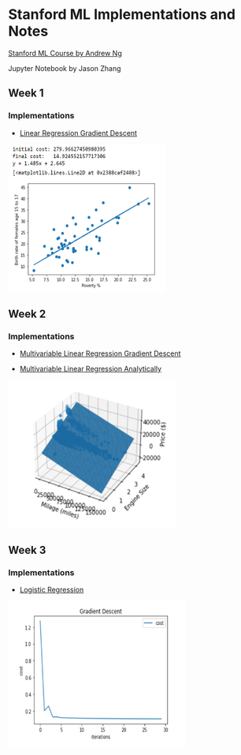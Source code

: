 # Stanford ML Implementations and Notes

[Stanford ML Course by Andrew Ng](https://www.coursera.org/learn/machine-learning)

Jupyter Notebook by Jason Zhang

## Week 1
### Implementations
* [Linear Regression Gradient Descent](https://github.com/Zjjc123/stanford-ml-course/blob/main/week-1/2.Gradient%20Descent.ipynb)

<img src="./week-1/images/gd1.png" width="320" height="300" />

## Week 2
### Implementations

* [Multivariable Linear Regression Gradient Descent](https://github.com/Zjjc123/stanford-ml-course/blob/main/week-2/1.Multivariate%20Linear%20Regression.ipynb)

* [Multivariable Linear Regression Analytically](https://github.com/Zjjc123/stanford-ml-course/blob/main/week-2/3.Normal%20Equation.ipynb)


<img src="./week-2/images/graph-1.png" width="340" height="300" />

## Week 3
### Implementations

* [Logistic Regression](https://github.com/Zjjc123/stanford-ml-course/blob/main/week-3/2.Logistic%20Regression.ipynb)

<img src="./week-3/images/cost.png" width="360" height="300" />